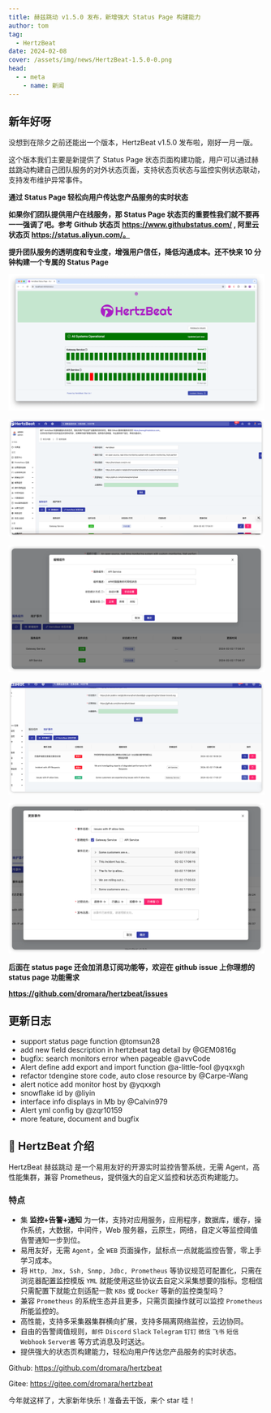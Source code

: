 ```yaml
---
title: 赫兹跳动 v1.5.0 发布，新增强大 Status Page 构建能力
author: tom
tag:
  - HertzBeat
date: 2024-02-08
cover: /assets/img/news/HertzBeat-1.5.0-0.png
head:
  - - meta
    - name: 新闻
---
```


## 新年好呀

没想到在除夕之前还能出一个版本，HertzBeat v1.5.0 发布啦，刚好一月一版。

这个版本我们主要是新提供了 Status Page 状态页面构建功能，用户可以通过赫兹跳动构建自己团队服务的对外状态页面，支持状态页状态与监控实例状态联动，支持发布维护异常事件。

**通过 Status Page 轻松向用户传达您产品服务的实时状态**

**如果你们团队提供用户在线服务，那 Status Page 状态页的重要性我们就不要再一一强调了吧。参考 Github 状态页 https://www.githubstatus.com/ , 阿里云状态页 https://status.aliyun.com/。**

**提升团队服务的透明度和专业度，增强用户信任，降低沟通成本。还不快来 10 分钟构建一个专属的 Status Page**

![](/assets/img/news/HertzBeat-1.5.0-0.png)

![](/assets/img/news/HertzBeat-1.5.0-1.png)

![](/assets/img/news/HertzBeat-1.5.0-2.png)

![](/assets/img/news/HertzBeat-1.5.0-3.png)

![](/assets/img/news/HertzBeat-1.5.0-4.png)

**后面在 status page 还会加消息订阅功能等，欢迎在 github issue 上你理想的 status page 功能需求**

**https://github.com/dromara/hertzbeat/issues**

## 更新日志

- support status page function @tomsun28
- add new field description in hertzbeat tag detail by @GEM0816g
- bugfix: search monitors error when pageable @avvCode
- Alert define add export and import function @a-little-fool @yqxxgh
- refactor tdengine store code, auto close resource by @Carpe-Wang
- alert notice add monitor host by @yqxxgh
- snowflake id by @liyin
- interface info displays in Mb by @Calvin979
- Alert yml config by @zqr10159
- more feature, document and bugfix

## 🎡 HertzBeat 介绍

HertzBeat 赫兹跳动 是一个易用友好的开源实时监控告警系统，无需 Agent，高性能集群，兼容 Prometheus，提供强大的自定义监控和状态页构建能力。

### 特点

- 集 **监控+告警+通知** 为一体，支持对应用服务，应用程序，数据库，缓存，操作系统，大数据，中间件，Web 服务器，云原生，网络，自定义等监控阈值告警通知一步到位。
- 易用友好，无需 `Agent`，全 `WEB` 页面操作，鼠标点一点就能监控告警，零上手学习成本。
- 将 `Http, Jmx, Ssh, Snmp, Jdbc, Prometheus` 等协议规范可配置化，只需在浏览器配置监控模版 `YML` 就能使用这些协议去自定义采集想要的指标。您相信只需配置下就能立刻适配一款 `K8s` 或 `Docker` 等新的监控类型吗？
- 兼容 `Prometheus` 的系统生态并且更多，只需页面操作就可以监控 `Prometheus` 所能监控的。
- 高性能，支持多采集器集群横向扩展，支持多隔离网络监控，云边协同。
- 自由的告警阈值规则，`邮件` `Discord` `Slack` `Telegram` `钉钉` `微信` `飞书` `短信` `Webhook` `Server酱` 等方式消息及时送达。
- 提供强大的状态页构建能力，轻松向用户传达您产品服务的实时状态。

Github: https://github.com/dromara/hertzbeat

Gitee: https://gitee.com/dromara/hertzbeat

今年就这样了，大家新年快乐！准备去干饭，来个 star 哇！
